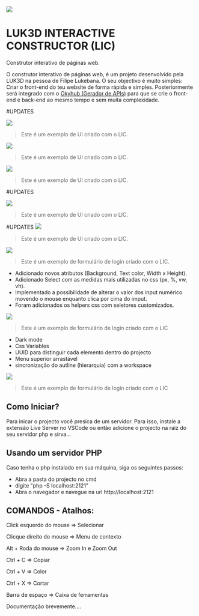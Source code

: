 <img src="./banner.png" >


# LUK3D INTERACTIVE CONSTRUCTOR (LIC)

Construtor interativo de páginas web.

O construtor interativo de páginas web, é um projeto desenvolvido pela LUK3D na pessoa de Filipe Lukebana.
O seu objectivo é muito simples: Criar o front-end do teu website de forma rápida e simples. Posteriormente será integrado com o [Okyhub (Gerador de APIs)](http://okyhub.luk3d.com/#/)  para que se crie o front-end e back-end ao mesmo tempo e sem muita complexidade.

#UPDATES


<img src="./Screenshot08.png" >

> Este é um exemplo de UI criado com o LIC.

<img src="./Screenshot09.png" >

> Este é um exemplo de UI criado com o LIC.

<img src="./Screenshot10.png" >

> Este é um exemplo de UI criado com o LIC.

#UPDATES


<img src="./Screenshot7.png" >

> Este é um exemplo de UI criado com o LIC.



#UPDATES
<img src="./Screenshot6.png" >

> Este é um exemplo de UI criado com o LIC.



<img src="./Screenshot5.png" >

> Este é um exemplo de formulário de login criado com o LIC.

* Adicionado novos atributos (Background, Text color, Width x Height).
* Adicionado Select com as medidas mais utilizadas no css (px, %, vw, vh).
* Implementado a possibilidade de alterar o valor dos input numérico movendo o mouse enquanto clica por cima do imput.
* Foram adicionados os helpers css com seletores customizados.


<img src="./Screenshot4.png" >

> Este é um exemplo de formulário de login criado com o LIC

* Dark mode
* Css Variables
* UUID para distinguir cada elemento dentro do projecto
* Menu superior arrastável
* sincronização do autline (hierarquia) com a workspace 

<img src="./Screenshot3.png" >


> Este é um exemplo de formulário de login criado com o LIC



## Como Iniciar?
Para inicar o projecto você presica de um servidor. Para isso, instale  a extensão Live Server no VSCode ou então adicione o projecto na raiz do seu servidor php e sirva...

## Usando um servidor PHP
Caso tenha o php instalado em sua máquina, siga os seguintes passos:
- Abra a pasta do projecto no cmd
- digite "php -S localhost:2121"
- Abra o navegador e navegue na url http://localhost:2121


## COMANDOS - Atalhos:

Click esquerdo do mouse => Selecionar

Clicque direito do mouse => Menu de contexto

Alt + Roda do mouse => Zoom In e Zoom Out

Ctrl + C => Copiar

Ctrl + V => Color

Ctrl + X => Cortar

Barra de espaço => Caixa de ferramentas





Documentação brevemente....
